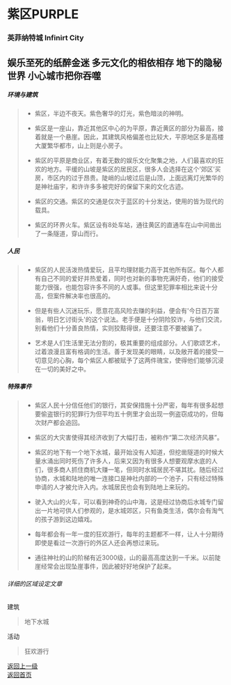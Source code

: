 # 紫区PURPLE 
### 英菲纳特城  Infinirt City 
娱乐至死的纸醉金迷 多元文化的相依相存 地下的隐秘世界 小心城市把你吞噬
---- 
 
 
##### 环境与建筑 
 
> -	紫区，半边不夜天。紫色奢华的灯光，紫色暗淡的神明。 
> 
> -	紫区是一座山，靠近其他区中心的为平原，靠近黄区的部分为最高，接着就是一个悬崖。因此，其建筑风格偏差也比较大，平原地区多是高楼大厦繁华都市，山上则是小房子。 
> 
> -	紫区的平原是商业区，有着无数的娱乐文化聚集之地，人们最喜欢的狂欢的地方。平缓的山坡是紫区的居民区，很多人会选择在这个’郊区’买房，市区内的过于昂贵。陡峭的山坡过后是山顶，上面远离灯光繁华的是神社庙宇，和许许多多被完好的保留下来的文化古迹。 
> 
> - 紫区的交通。紫区的交通是仅次于蓝区的十分发达，使用的皆为现代的载具。 
> 
> - 紫区的环界火车。紫区设有8处车站，通往黄区的直通车在山中间凿出了一条隧道，穿山而行。
 
##### 人民 
 
> -	紫区的人民活泼热情爱玩，且平均理财能力高于其他所有区。每个人都有自己不同的爱好并热爱着，同时也对新的事物充满好奇，他们的接受能力很强，也能包容许多不同的人或事。但这里犯罪率相比来说十分高，但案件解决率也很高的。 
> 
> -	但是有些人沉迷玩乐，愿意花高风险去赚的利益，便会有'今日百万富翁，明日乞讨街头'的这个说法。老手便是十分阴险狡诈，与他们交流，别看他们十分善良热情，实则狡黠得很，还要注意不要被骗了。 
>  
> - 艺术是人们生活里无法分割的，极其重要的组成部分。人们歌颂艺术，过着浪漫且富有格调的生活。善于发现美的眼睛，以及敞开着的接受一切意见的心胸，每个紫区人都被赋予了这两件瑰宝，使得他们能够沉浸在一切的美好之中。 
 
##### 特殊事件 
 
> -	紫区人民十分信任他们的银行，其安保措施十分严密，每年有很多起想要偷盗银行的犯罪行为但平均五十例里才会出现一例盗窃成功的，但每次财产都会追回。 
> 
> - 紫区的大灾害使得其经济收到了大幅打击，被称作“第二次经济风暴”。 
> 
> -	紫区的地下有一个地下水城，最开始没有人知道，但挖凿隧道的时候大量水涌出同时死伤了许多人，后来又因为有很多人想要观摩水底的人们，很多商人抓住商机大赚一笔，但同时水城居民不堪其扰。随后经过协商，水城和陆地的唯一连接口是神社内部的一个池子，只有经过特殊申请的人才被允许入内。水城居民也会有到陆地上来玩的。 
> 
> -	驶入大山的火车，可以看到神奇的山中海，这是经过协商后水城专门留出一片地可供人们参观的，是水城郊区，只有鱼类生活，偶尔会有淘气的孩子游到这边嬉戏。 
> 
> -	每年都会有一年一度的狂欢游行，每年的主题都不一样，让人十分期待即使是看过一次游行的外区人还会再想过来玩。 
> 
> -	通往神社的山的阶梯有近3000级，山的最高高度达到一千米。以前陡崖经常会出现坠崖事件，因此被好好地保护了起来。 


###### 详细的区域设定文章 
建筑
> 地下水城
> 
活动
> 狂欢游行 
  

  
   
 [返回上一级](https://drrlw.github.io/%E5%8C%BA%E5%9F%9F%E5%92%8C%E5%9C%B0%E5%9B%BE)  
 [返回首页](https://drrlw.github.io/index)  
   
<script src="https://utteranc.es/client.js"
        repo="drrlw/drrlw.github.io"
        issue-term="title"
        theme="github-light"
        crossorigin="anonymous"
        async>
</script>
